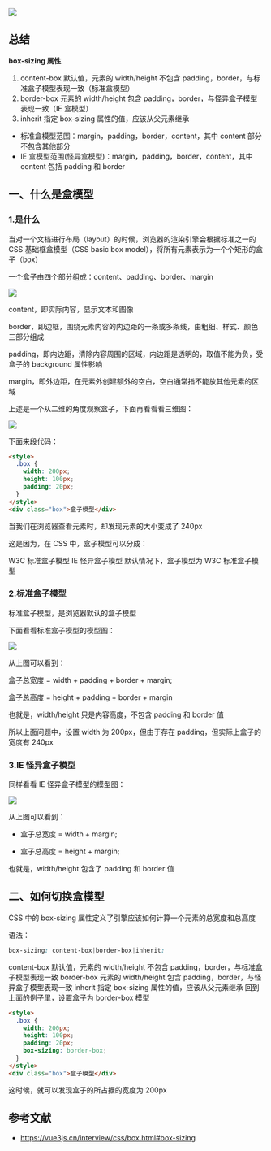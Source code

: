 ![](https://static.vue-js.com/8d0e9ca0-8f9b-11eb-ab90-d9ae814b240d.png)

## 总结

**box-sizing 属性**

1. content-box 默认值，元素的 width/height 不包含 padding，border，与标准盒子模型表现一致（标准盒模型）
2. border-box 元素的 width/height 包含 padding，border，与怪异盒子模型表现一致（IE 盒模型）
3. inherit 指定 box-sizing 属性的值，应该从父元素继承

- 标准盒模型范围：margin，padding，border，content，其中 content 部分不包含其他部分
- IE 盒模型范围(怪异盒模型)：margin，padding，border，content，其中 content 包括 padding 和 border

## 一、什么是盒模型

### 1.是什么

当对一个文档进行布局（layout）的时候，浏览器的渲染引擎会根据标准之一的 CSS 基础框盒模型（CSS basic box model），将所有元素表示为一个个矩形的盒子（box）

一个盒子由四个部分组成：content、padding、border、margin

![](https://static.vue-js.com/976789a0-8f9b-11eb-85f6-6fac77c0c9b3.png)

content，即实际内容，显示文本和图像

border，即边框，围绕元素内容的内边距的一条或多条线，由粗细、样式、颜色三部分组成

padding，即内边距，清除内容周围的区域，内边距是透明的，取值不能为负，受盒子的 background 属性影响

margin，即外边距，在元素外创建额外的空白，空白通常指不能放其他元素的区域

上述是一个从二维的角度观察盒子，下面再看看看三维图：

![](https://static.vue-js.com/b2548b00-8f9b-11eb-ab90-d9ae814b240d.png)

下面来段代码：

```html
<style>
  .box {
    width: 200px;
    height: 100px;
    padding: 20px;
  }
</style>
<div class="box">盒子模型</div>
```

当我们在浏览器查看元素时，却发现元素的大小变成了 240px

这是因为，在 CSS 中，盒子模型可以分成：

W3C 标准盒子模型
IE 怪异盒子模型
默认情况下，盒子模型为 W3C 标准盒子模型

### 2.标准盒子模型

标准盒子模型，是浏览器默认的盒子模型

下面看看标准盒子模型的模型图：

![](https://static.vue-js.com/c0e1d2e0-8f9b-11eb-85f6-6fac77c0c9b3.png)

从上图可以看到：

盒子总宽度 = width + padding + border + margin;

盒子总高度 = height + padding + border + margin

也就是，width/height 只是内容高度，不包含 padding 和 border 值

所以上面问题中，设置 width 为 200px，但由于存在 padding，但实际上盒子的宽度有 240px

### 3.IE 怪异盒子模型

同样看看 IE 怪异盒子模型的模型图：

![](https://static.vue-js.com/cfbb3ef0-8f9b-11eb-ab90-d9ae814b240d.png)

从上图可以看到：

- 盒子总宽度 = width + margin;

- 盒子总高度 = height + margin;

也就是，width/height 包含了 padding 和 border 值

## 二、如何切换盒模型

CSS 中的 box-sizing 属性定义了引擎应该如何计算一个元素的总宽度和总高度

语法：

```css
box-sizing: content-box|border-box|inherit:
```

content-box 默认值，元素的 width/height 不包含 padding，border，与标准盒子模型表现一致
border-box 元素的 width/height 包含 padding，border，与怪异盒子模型表现一致
inherit 指定 box-sizing 属性的值，应该从父元素继承
回到上面的例子里，设置盒子为 border-box 模型

```html
<style>
  .box {
    width: 200px;
    height: 100px;
    padding: 20px;
    box-sizing: border-box;
  }
</style>
<div class="box">盒子模型</div>
```

这时候，就可以发现盒子的所占据的宽度为 200px

## 参考文献

- https://vue3js.cn/interview/css/box.html#box-sizing

